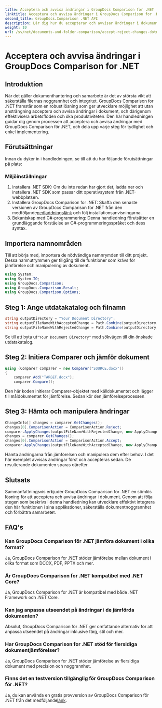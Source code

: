 ```yaml
---
title: Acceptera och avvisa ändringar i GroupDocs Comparison for .NET
linktitle: Acceptera och avvisa ändringar i GroupDocs Comparison for .NET
second_title: GroupDocs.Comparison .NET API
description: Lär dig hur du accepterar och avvisar ändringar i dokument med GroupDocs Comparison for .NET. Effektivisera dina dokumentarbetsflöden utan ansträngning.
weight: 10
url: /sv/net/documents-and-folder-comparison/accept-reject-changes-dotnet/
---
```


# Acceptera och avvisa ändringar i GroupDocs Comparison for .NET

## Introduktion
När det gäller dokumenthantering och samarbete är det av största vikt att säkerställa filernas noggrannhet och integritet. GroupDocs Comparison for .NET framstår som en robust lösning som ger utvecklare möjlighet att utan ansträngning acceptera och avvisa ändringar i dokument, och därigenom effektivisera arbetsflöden och öka produktiviteten. Den här handledningen guidar dig genom processen att acceptera och avvisa ändringar med GroupDocs Comparison för .NET, och dela upp varje steg för tydlighet och enkel implementering.
## Förutsättningar
Innan du dyker in i handledningen, se till att du har följande förutsättningar på plats:
### Miljöinställningar
1. Installera .NET SDK: Om du inte redan har gjort det, ladda ner och installera .NET SDK som passar ditt operativsystem från .NET-webbplatsen.
2.  Installera GroupDocs Comparison for .NET: Skaffa den senaste versionen av GroupDocs Comparison for .NET från den medföljande[nedladdningslänk](https://releases.groupdocs.com/comparison/net/) och följ installationsanvisningarna.
3. Bekantskap med C#-programmering: Denna handledning förutsätter en grundläggande förståelse av C#-programmeringsspråket och dess syntax.

## Importera namnområden
Till att börja med, importera de nödvändiga namnrymden till ditt projekt. Dessa namnutrymmen ger tillgång till de funktioner som krävs för jämförelse och manipulering av dokument.

```csharp
using System;
using System.IO;
using GroupDocs.Comparison;
using GroupDocs.Comparison.Result;
using GroupDocs.Comparison.Options;
```
## Steg 1: Ange utdatakatalog och filnamn
```csharp
string outputDirectory = "Your Document Directory";
string outputFileNameWithAcceptedChange = Path.Combine(outputDirectory, "RESULT_WITH_ACCEPTED_CHANGE.docx");
string outputFileNameWithRejectedChange = Path.Combine(outputDirectory, "RESULT_WITH_REJECTED_CHANGE.docx");
```
 Se till att byta ut`"Your Document Directory"` med sökvägen till din önskade utdatakatalog.
## Steg 2: Initiera Comparer och jämför dokument
```csharp
using (Comparer comparer = new Comparer("SOURCE.docx"))
{
    comparer.Add("TARGET.docx");
    comparer.Compare();
```
Den här koden initierar Comparer-objektet med källdokumentet och lägger till måldokumentet för jämförelse. Sedan kör den jämförelseprocessen.
## Steg 3: Hämta och manipulera ändringar
```csharp
ChangeInfo[] changes = comparer.GetChanges();
changes[0].ComparisonAction = ComparisonAction.Reject;
comparer.ApplyChanges(outputFileNameWithRejectedChange, new ApplyChangeOptions { Changes = changes, SaveOriginalState = true });
changes = comparer.GetChanges();
changes[0].ComparisonAction = ComparisonAction.Accept;
comparer.ApplyChanges(outputFileNameWithAcceptedChange, new ApplyChangeOptions { Changes = changes });
```
Hämta ändringarna från jämförelsen och manipulera dem efter behov. I det här exemplet avvisas ändringar först och accepteras sedan. De resulterande dokumenten sparas därefter.

## Slutsats
Sammanfattningsvis erbjuder GroupDocs Comparison for .NET en sömlös lösning för att acceptera och avvisa ändringar i dokument. Genom att följa stegen som beskrivs i denna handledning kan utvecklare effektivt integrera den här funktionen i sina applikationer, säkerställa dokumentnoggrannhet och förbättra samarbetet.
## FAQ's
### Kan GroupDocs Comparison för .NET jämföra dokument i olika format?
Ja, GroupDocs Comparison for .NET stöder jämförelse mellan dokument i olika format som DOCX, PDF, PPTX och mer.
### Är GroupDocs Comparison for .NET kompatibel med .NET Core?
Ja, GroupDocs Comparison for .NET är kompatibel med både .NET Framework och .NET Core.
### Kan jag anpassa utseendet på ändringar i de jämförda dokumenten?
Absolut, GroupDocs Comparison för .NET ger omfattande alternativ för att anpassa utseendet på ändringar inklusive färg, stil och mer.
### Har GroupDocs Comparison for .NET stöd för flersidiga dokumentjämförelser?
Ja, GroupDocs Comparison for .NET stöder jämförelse av flersidiga dokument med precision och noggrannhet.
### Finns det en testversion tillgänglig för GroupDocs Comparison för .NET?
 Ja, du kan använda en gratis provversion av GroupDocs Comparison för .NET från det medföljande[länk](https://releases.groupdocs.com/).